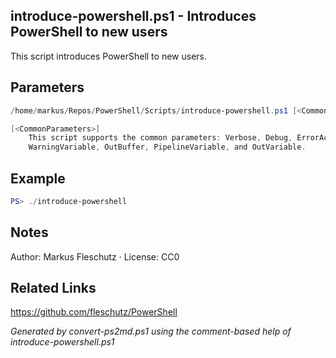 ## introduce-powershell.ps1 - Introduces PowerShell to new users

This script introduces PowerShell to new users.

## Parameters
```powershell
/home/markus/Repos/PowerShell/Scripts/introduce-powershell.ps1 [<CommonParameters>]

[<CommonParameters>]
    This script supports the common parameters: Verbose, Debug, ErrorAction, ErrorVariable, WarningAction, 
    WarningVariable, OutBuffer, PipelineVariable, and OutVariable.
```

## Example
```powershell
PS> ./introduce-powershell

```

## Notes
Author: Markus Fleschutz · License: CC0

## Related Links
https://github.com/fleschutz/PowerShell

*Generated by convert-ps2md.ps1 using the comment-based help of introduce-powershell.ps1*
